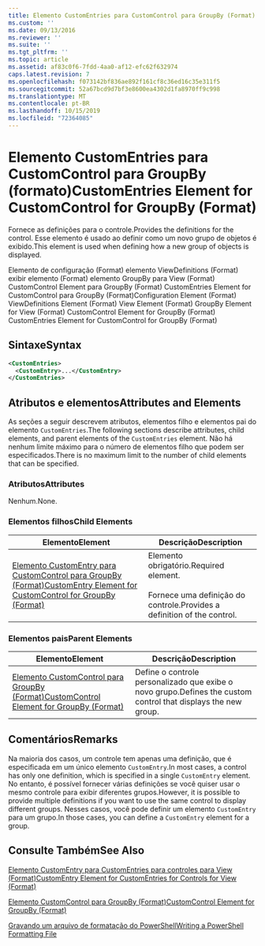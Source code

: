 ```yaml
---
title: Elemento CustomEntries para CustomControl para GroupBy (Format) | Microsoft Docs
ms.custom: ''
ms.date: 09/13/2016
ms.reviewer: ''
ms.suite: ''
ms.tgt_pltfrm: ''
ms.topic: article
ms.assetid: af83c0f6-7fdd-4aa0-af12-efc62f632974
caps.latest.revision: 7
ms.openlocfilehash: f073142bf836ae892f161cf8c36ed16c35e311f5
ms.sourcegitcommit: 52a67bcd9d7bf3e8600ea4302d1fa8970ff9c998
ms.translationtype: MT
ms.contentlocale: pt-BR
ms.lasthandoff: 10/15/2019
ms.locfileid: "72364085"
---
```

# <a name="customentries-element-for-customcontrol-for-groupby-format"></a><span data-ttu-id="4fef1-102">Elemento CustomEntries para CustomControl para GroupBy (formato)</span><span class="sxs-lookup"><span data-stu-id="4fef1-102">CustomEntries Element for CustomControl for GroupBy (Format)</span></span>

<span data-ttu-id="4fef1-103">Fornece as definições para o controle.</span><span class="sxs-lookup"><span data-stu-id="4fef1-103">Provides the definitions for the control.</span></span> <span data-ttu-id="4fef1-104">Esse elemento é usado ao definir como um novo grupo de objetos é exibido.</span><span class="sxs-lookup"><span data-stu-id="4fef1-104">This element is used when defining how a new group of objects is displayed.</span></span>

<span data-ttu-id="4fef1-105">Elemento de configuração (Format) elemento ViewDefinitions (Format) exibir elemento (Format) elemento GroupBy para View (Format) CustomControl Element para GroupBy (Format) CustomEntries Element for CustomControl para GroupBy (Format)</span><span class="sxs-lookup"><span data-stu-id="4fef1-105">Configuration Element (Format) ViewDefinitions Element (Format) View Element (Format) GroupBy Element for View (Format) CustomControl Element for GroupBy (Format) CustomEntries Element for CustomControl for GroupBy (Format)</span></span>

## <a name="syntax"></a><span data-ttu-id="4fef1-106">Sintaxe</span><span class="sxs-lookup"><span data-stu-id="4fef1-106">Syntax</span></span>

```xml
<CustomEntries>
  <CustomEntry>...</CustomEntry>
</CustomEntries>
```

## <a name="attributes-and-elements"></a><span data-ttu-id="4fef1-107">Atributos e elementos</span><span class="sxs-lookup"><span data-stu-id="4fef1-107">Attributes and Elements</span></span>

<span data-ttu-id="4fef1-108">As seções a seguir descrevem atributos, elementos filho e elementos pai do elemento `CustomEntries`.</span><span class="sxs-lookup"><span data-stu-id="4fef1-108">The following sections describe attributes, child elements, and parent elements of the `CustomEntries` element.</span></span> <span data-ttu-id="4fef1-109">Não há nenhum limite máximo para o número de elementos filho que podem ser especificados.</span><span class="sxs-lookup"><span data-stu-id="4fef1-109">There is no maximum limit to the number of child elements that can be specified.</span></span>

### <a name="attributes"></a><span data-ttu-id="4fef1-110">Atributos</span><span class="sxs-lookup"><span data-stu-id="4fef1-110">Attributes</span></span>

<span data-ttu-id="4fef1-111">Nenhum.</span><span class="sxs-lookup"><span data-stu-id="4fef1-111">None.</span></span>

### <a name="child-elements"></a><span data-ttu-id="4fef1-112">Elementos filhos</span><span class="sxs-lookup"><span data-stu-id="4fef1-112">Child Elements</span></span>

|<span data-ttu-id="4fef1-113">Elemento</span><span class="sxs-lookup"><span data-stu-id="4fef1-113">Element</span></span>|<span data-ttu-id="4fef1-114">Descrição</span><span class="sxs-lookup"><span data-stu-id="4fef1-114">Description</span></span>|
|-------------|-----------------|
|[<span data-ttu-id="4fef1-115">Elemento CustomEntry para CustomControl para GroupBy (Format)</span><span class="sxs-lookup"><span data-stu-id="4fef1-115">CustomEntry Element for CustomControl for GroupBy (Format)</span></span>](./customentry-element-for-customcontrol-for-groupby-format.md)|<span data-ttu-id="4fef1-116">Elemento obrigatório.</span><span class="sxs-lookup"><span data-stu-id="4fef1-116">Required element.</span></span><br /><br /> <span data-ttu-id="4fef1-117">Fornece uma definição do controle.</span><span class="sxs-lookup"><span data-stu-id="4fef1-117">Provides a definition of the control.</span></span>|

### <a name="parent-elements"></a><span data-ttu-id="4fef1-118">Elementos pais</span><span class="sxs-lookup"><span data-stu-id="4fef1-118">Parent Elements</span></span>

|<span data-ttu-id="4fef1-119">Elemento</span><span class="sxs-lookup"><span data-stu-id="4fef1-119">Element</span></span>|<span data-ttu-id="4fef1-120">Descrição</span><span class="sxs-lookup"><span data-stu-id="4fef1-120">Description</span></span>|
|-------------|-----------------|
|[<span data-ttu-id="4fef1-121">Elemento CustomControl para GroupBy (Format)</span><span class="sxs-lookup"><span data-stu-id="4fef1-121">CustomControl Element for GroupBy (Format)</span></span>](./customcontrol-element-for-groupby-format.md)|<span data-ttu-id="4fef1-122">Define o controle personalizado que exibe o novo grupo.</span><span class="sxs-lookup"><span data-stu-id="4fef1-122">Defines the custom control that displays the new group.</span></span>|

## <a name="remarks"></a><span data-ttu-id="4fef1-123">Comentários</span><span class="sxs-lookup"><span data-stu-id="4fef1-123">Remarks</span></span>

<span data-ttu-id="4fef1-124">Na maioria dos casos, um controle tem apenas uma definição, que é especificada em um único elemento `CustomEntry`.</span><span class="sxs-lookup"><span data-stu-id="4fef1-124">In most cases, a control has only one definition, which is specified in a single `CustomEntry` element.</span></span> <span data-ttu-id="4fef1-125">No entanto, é possível fornecer várias definições se você quiser usar o mesmo controle para exibir diferentes grupos.</span><span class="sxs-lookup"><span data-stu-id="4fef1-125">However, it is possible to provide multiple definitions if you want to use the same control to display different groups.</span></span> <span data-ttu-id="4fef1-126">Nesses casos, você pode definir um elemento `CustomEntry` para um grupo.</span><span class="sxs-lookup"><span data-stu-id="4fef1-126">In those cases, you can define a `CustomEntry` element for a group.</span></span>

## <a name="see-also"></a><span data-ttu-id="4fef1-127">Consulte Também</span><span class="sxs-lookup"><span data-stu-id="4fef1-127">See Also</span></span>

[<span data-ttu-id="4fef1-128">Elemento CustomEntry para CustomEntries para controles para View (Format)</span><span class="sxs-lookup"><span data-stu-id="4fef1-128">CustomEntry Element for CustomEntries for Controls for View (Format)</span></span>](./customentry-element-for-customentries-for-controls-for-view-format.md)

[<span data-ttu-id="4fef1-129">Elemento CustomControl para GroupBy (Format)</span><span class="sxs-lookup"><span data-stu-id="4fef1-129">CustomControl Element for GroupBy (Format)</span></span>](./customcontrol-element-for-groupby-format.md)

[<span data-ttu-id="4fef1-130">Gravando um arquivo de formatação do PowerShell</span><span class="sxs-lookup"><span data-stu-id="4fef1-130">Writing a PowerShell Formatting File</span></span>](./writing-a-powershell-formatting-file.md)
